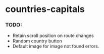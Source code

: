 # countries-capitals

### TODO:
- Retain scroll position on route changes
- Random country button
- Default image for image not found errors.